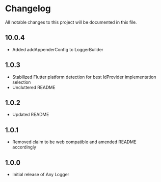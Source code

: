 # Changelog

All notable changes to this project will be documented in this file.

## 10.0.4

* Added addAppenderConfig to LoggerBuilder

## 1.0.3

* Stabilized Flutter platform detection for best IdProvider implementation selection
* Uncluttered README

## 1.0.2

* Updated README

## 1.0.1

* Removed claim to be web compatible and amended README accordingly

## 1.0.0

* Initial release of Any Logger